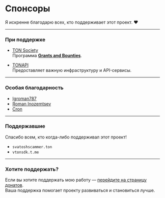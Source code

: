 # Спонсоры

Я искренне благодарю всех, кто поддерживает этот проект. ❤️

---

### При поддержке

- [TON Society](https://society.ton.org/)  
  Программа **[Grants and Bounties](https://github.com/ton-society/grants-and-bounties)**.

- [TONAPI](https://tonapi.io)  
  Предоставляет важную инфраструктуру и API-сервисы.

---

### Особая благодарность

- [Igroman787](https://github.com/Igroman787)  
- [Roman Inozemtsev](https://github.com/inozemtsev-roman)  
- [Cron](https://tonviewer.com/EQCDee0do0lD1Nhwwz1CJj4895Cv_EUM2vKCpLzHzqSakTIg)  

---

### Поддержавшие

Спасибо всем, кто когда-либо поддерживал этот проект!

- `svatoshscammer.ton`  
- `vtonsdk.t.me`

---

### Хотите поддержать?

Если вы хотите поддержать мою работу — [перейдите на страницу донатов](donate.md).  
Ваша поддержка помогает проекту развиваться и становиться лучше.
